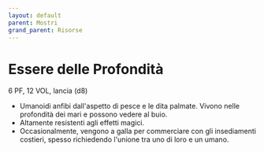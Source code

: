 ```yaml
---
layout: default
parent: Mostri
grand_parent: Risorse 
--- 
```


# Essere delle Profondità

6 PF, 12 VOL, lancia (d8)

- Umanoidi anfibi dall'aspetto di pesce e le dita palmate. Vivono nelle profondità dei mari e possono vedere al buio.  
- Altamente resistenti agli effetti magici.
- Occasionalmente, vengono a galla per commerciare con gli insediamenti costieri, spesso richiedendo l'unione tra uno di loro e un umano.
